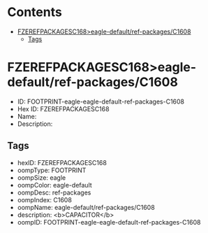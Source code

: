 



Contents
========

* [FZEREFPACKAGESC168>eagle-default/ref-packages/C1608](#fzerefpackagesc168eagle-defaultref-packagesc1608)
	* [Tags](#tags)

# FZEREFPACKAGESC168>eagle-default/ref-packages/C1608

- ID: FOOTPRINT-eagle-eagle-default-ref-packages-C1608
- Hex ID: FZEREFPACKAGESC168
- Name: 
- Description: 

## Tags

- hexID: FZEREFPACKAGESC168
- oompType: FOOTPRINT
- oompSize: eagle
- oompColor: eagle-default
- oompDesc: ref-packages
- oompIndex: C1608
- oompName: eagle-default/ref-packages/C1608
- description: &lt;b&gt;CAPACITOR&lt;/b&gt;
- oompID: FOOTPRINT-eagle-eagle-default-ref-packages-C1608
